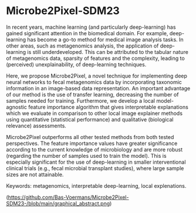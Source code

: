 # Microbe2Pixel-SDM23

In recent years, machine learning (and particularly deep-learning) has gained significant attention in the biomedical domain. For example, deep-learning has become a go-to method for medical image analysis tasks. In other areas, such as metagenomics analysis, the application of deep-learning is still underdeveloped. This can be attributed to the tabular nature of metagenomics data, sparsity of features and the complexity, leading to (perceived) unexplainability, of deep-learning techniques.

Here, we propose Microbe2Pixel, a novel technique for implementing deep neural networks to fecal metagenomics data by incorporating taxonomic information in an image-based data representation. An important advantage of our method is the use of transfer learning, decreasing the number of samples needed for training. Furthermore, we develop a local model-agnostic feature importance algorithm that gives interpretable explanations which we evaluate in comparison to other local image explainer methods using quantitative (statistical performance) and qualitative (biological relevance) assessments.

Microbe2Pixel outperforms all other tested methods from both tested perspectives. The feature importance values have greater significance according to the current knowledge of microbiology and are more robust (regarding the number of samples used to train the model). This is especially significant for the use of deep-learning in smaller interventional clinical trials (e.g., fecal microbial transplant studies), where large sample sizes are not attainable.

Keywords: metagenomics, interpretable deep-learning, local explenations.


(https://github.com/Bas-Voermans/Microbe2Pixel-SDM23-/blob/main/graphical_abstract.png)
